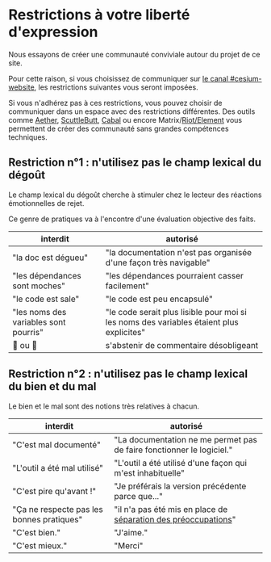 Restrictions à votre liberté d'expression
===

Nous essayons de créer une communauté conviviale autour du projet de ce site.

Pour cette raison, si vous choisissez de communiquer sur [le canal #cesium-website](https://chat.axiom-team.fr/channel/cesium-website), les restrictions suivantes vous seront imposées. 

Si vous n'adhérez pas à ces restrictions, vous pouvez choisir de communiquer dans un espace avec des restrictions différentes. Des outils comme [Aether](https://getaether.net/), [ScuttleButt](https://scuttlebutt.nz/), [Cabal](https://cabal.chat/) ou encore Matrix/[Riot/Element](https://riot.im/app/) vous permettent de créer des communauté sans grandes compétences techniques.

## Restriction n°1 : n'utilisez pas le champ lexical du dégoût

Le champ lexical du dégoût cherche à stimuler chez le lecteur des réactions émotionnelles de rejet.

Ce genre de pratiques va à l'encontre d'une évaluation objective des faits.

| interdit | autorisé |
| ---      |  ---  |
| "la doc est dégueu" | "la documentation n'est pas organisée d'une façon très navigable" |
| "les dépendances sont moches" | "les dépendances pourraient casser facilement" |
| "le code est sale" | "le code est peu encapsulé" |
| "les noms des variables sont pourris" | "le code serait plus lisible pour moi si les noms des variables étaient plus explicites" | 
| 🤢 ou 🤮  | s'abstenir de commentaire désobligeant |

## Restriction n°2 : n'utilisez pas le champ lexical du bien et du mal

Le bien et le mal sont des notions très relatives à chacun.

| interdit | autorisé |
| ---      |  ---  |
| "C'est mal documenté"  | "La documentation ne me permet pas de faire fonctionner le logiciel." |
| "L'outil a été mal utilisé" | "L'outil a été utilisé d'une façon qui m'est inhabituelle" |
| "C'est pire qu'avant !" | "Je préférais la version précédente parce que..." |
| "Ça ne respecte pas les bonnes pratiques" | "il n'a pas été mis en place de [séparation des préoccupations](https://fr.wikipedia.org/wiki/S%C3%A9paration_des_pr%C3%A9occupations)" |
| "C'est bien." | "J'aime." |
| "C'est mieux." | "Merci" |



